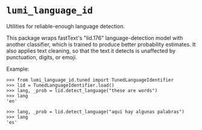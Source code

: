 # `lumi_language_id`

Utilities for reliable-enough language detection.

This package wraps fastText's "lid.176" language-detection model with another
classifier, which is trained to produce better probability estimates.  It also
applies text cleaning, so that the text it detects is unaffected by
punctuation, digits, or emoji.

Example:

    >>> from lumi_language_id.tuned import TunedLanguageIdentifier
    >>> lid = TunedLanguageIdentifier.load()
    >>> lang, _prob = lid.detect_language("these are words")
    >>> lang
    'en'
    
    >>> lang, _prob = lid.detect_language("aquí hay algunas palabras")
    >>> lang
    'es'
